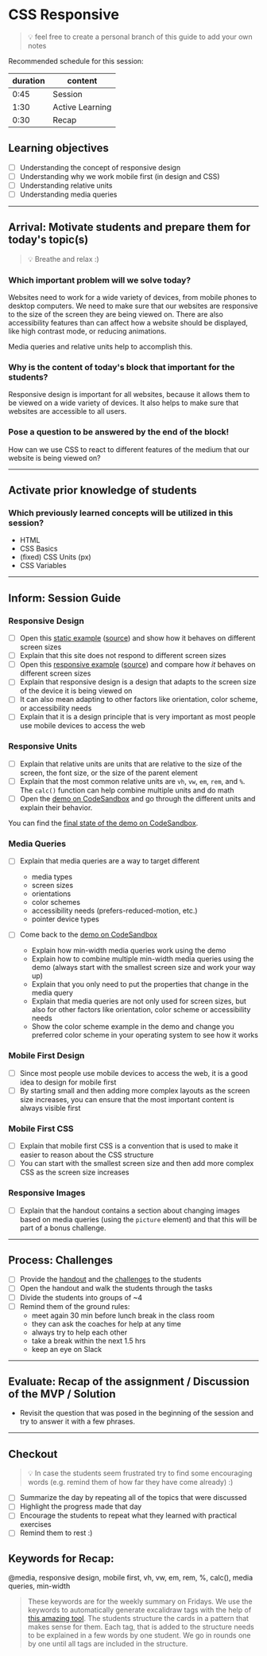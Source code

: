 # CSS Responsive

> 💡 feel free to create a personal branch of this guide to add your own notes

Recommended schedule for this session:

| duration | content         |
| -------- | --------------- |
| 0:45     | Session         |
| 1:30     | Active Learning |
| 0:30     | Recap           |

## Learning objectives

- [ ] Understanding the concept of responsive design
- [ ] Understanding why we work mobile first (in design and CSS)
- [ ] Understanding relative units
- [ ] Understanding media queries

---

## Arrival: Motivate students and prepare them for today's topic(s)

> 💡 Breathe and relax :)

### Which important problem will we solve today?

Websites need to work for a wide variety of devices, from mobile phones to desktop computers. We
need to make sure that our websites are responsive to the size of the screen they are being viewed
on. There are also accessibility features than can affect how a website should be displayed, like
high contrast mode, or reducing animations.

Media queries and relative units help to accomplish this.

### Why is the content of today's block that important for the students?

Responsive design is important for all websites, because it allows them to be viewed on a wide
variety of devices. It also helps to make sure that websites are accessible to all users.

### Pose a question to be answered by the end of the block!

How can we use CSS to react to different features of the medium that our website is being viewed on?

---

## Activate prior knowledge of students

### Which previously learned concepts will be utilized in this session?

- HTML
- CSS Basics
- (fixed) CSS Units (px)
- CSS Variables

---

## Inform: Session Guide

### Responsive Design

- [ ] Open this [static example](https://iujmks.csb.app/)
      ([source](https://codesandbox.io/s/github/neuefische/web-exercises/tree/main/sessions/css-responsive/demo-example-static))
      and show how it behaves on different screen sizes
- [ ] Explain that this site does not respond to different screen sizes
- [ ] Open this [responsive example](https://r4djc5.csb.app/)
      ([source](https://codesandbox.io/s/github/neuefische/web-exercises/tree/main/sessions/css-responsive/demo-example-responsive))
      and compare how _it_ behaves on different screen sizes
- [ ] Explain that responsive design is a design that adapts to the screen size of the device it is
      being viewed on
- [ ] It can also mean adapting to other factors like orientation, color scheme, or accessibility
      needs
- [ ] Explain that it is a design principle that is very important as most people use mobile devices
      to access the web

### Responsive Units

- [ ] Explain that relative units are units that are relative to the size of the screen, the font
      size, or the size of the parent element
- [ ] Explain that the most common relative units are `vh`, `vw`, `em`, `rem`, and `%`. The `calc()`
      function can help combine multiple units and do math
- [ ] Open the
      [demo on CodeSandbox](https://codesandbox.io/s/github/neuefische/web-exercises/tree/main/sessions/css-responsive/demo-start)
      and go through the different units and explain their behavior.

You can find the
[final state of the demo on CodeSandbox](https://codesandbox.io/s/github/neuefische/web-exercises/tree/main/sessions/css-responsive/demo-end).

### Media Queries

- [ ] Explain that media queries are a way to target different

  - media types
  - screen sizes
  - orientations
  - color schemes
  - accessibility needs (prefers-reduced-motion, etc.)
  - pointer device types

- [ ] Come back to the
      [demo on CodeSandbox](https://codesandbox.io/s/github/neuefische/web-exercises/tree/main/sessions/css-responsive/demo-start)
  - Explain how min-width media queries work using the demo
  - Explain how to combine multiple min-width media queries using the demo (always start with the
    smallest screen size and work your way up)
  - Explain that you only need to put the properties that change in the media query
  - Explain that media queries are not only used for screen sizes, but also for other factors like
    orientation, color scheme or accessibility needs
  - Show the color scheme example in the demo and change you preferred color scheme in your
    operating system to see how it works

### Mobile First Design

- [ ] Since most people use mobile devices to access the web, it is a good idea to design for mobile
      first
- [ ] By starting small and then adding more complex layouts as the screen size increases, you can
      ensure that the most important content is always visible first

### Mobile First CSS

- [ ] Explain that mobile first CSS is a convention that is used to make it easier to reason about
      the CSS structure
- [ ] You can start with the smallest screen size and then add more complex CSS as the screen size
      increases

### Responsive Images

- [ ] Explain that the handout contains a section about changing images based on media queries
      (using the `picture` element) and that this will be part of a bonus challenge.

---

## Process: Challenges

- [ ] Provide the [handout](css-responsive.md) and the [challenges](challenges-css-responsive.md) to
      the students
- [ ] Open the handout and walk the students through the tasks
- [ ] Divide the students into groups of ~4
- [ ] Remind them of the ground rules:
  - meet again 30 min before lunch break in the class room
  - they can ask the coaches for help at any time
  - always try to help each other
  - take a break within the next 1.5 hrs
  - keep an eye on Slack

---

## Evaluate: Recap of the assignment / Discussion of the MVP / Solution

- Revisit the question that was posed in the beginning of the session and try to answer it with a
  few phrases.

---

## Checkout

> 💡 In case the students seem frustrated try to find some encouraging words (e.g. remind them of
> how far they have come already) :)

- [ ] Summarize the day by repeating all of the topics that were discussed
- [ ] Highlight the progress made that day
- [ ] Encourage the students to repeat what they learned with practical exercises
- [ ] Remind them to rest :)

## Keywords for Recap:

@media, responsive design, mobile first, vh, vw, em, rem, %, calc(), media queries, min-width

> These keywords are for the weekly summary on Fridays. We use the keywords to automatically
> generate excalidraw tags with the help of
> [this amazing tool](https://github.com/F-Kirchhoff/tag-cloud-generator). The students structure
> the cards in a pattern that makes sense for them. Each tag, that is added to the structure needs
> to be explained in a few words by one student. We go in rounds one by one until all tags are
> included in the structure.
